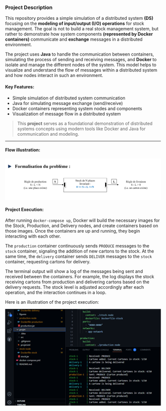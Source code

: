 ### Project Description

This repository provides a simple simulation of a distributed system **(DS)** focusing on the **modeling of input/output (I/O) operations** for stock management. The goal is not to build a real stock management system, but rather to demonstrate how system components **(represented by Docker containers)** communicate and **exchange** messages in a distributed environment.

The project uses **Java** to handle the communication between containers, simulating the process of sending and receiving messages, and **Docker** to isolate and manage the different nodes of the system. This model helps to visualize and understand the flow of messages within a distributed system and how nodes interact in such an environment.

#### Key Features:

- Simple simulation of distributed system communication
- Java for simulating message exchange (send/receive)
- Docker containers representing system nodes and components
- Visualization of message flow in a distributed system

> This <b>project</b> serves as a foundational demonstration of distributed systems concepts using modern tools like Docker and Java for communication and modeling.
---

#### Flow illustration:

![Flow Illustration](figures/1.png)


#### Project Execution:

After running `docker-compose up`, Docker will build the necessary images for the Stock, Production, and Delivery nodes, and create containers based on those images. Once the containers are up and running, they begin interacting with each other.

The `production` container continuously sends `PRODUCE` messages to the `stock` container, signaling the addition of new cartons to the stock. At the same time, the `delivery` container sends `DELIVER` messages to the `stock` container, requesting cartons for delivery.

The terminal output will show a log of the messages being sent and received between the containers. For example, the log displays the stock receiving cartons from production and delivering cartons based on the delivery requests. The stock level is adjusted accordingly after each operation, and the interaction continues in a loop.

Here is an illustration of the project execution:

![Execution Log](figures/2.png)
